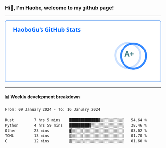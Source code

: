 <!--<h2 align="center"> Hi👋, I'm Haobo, welcome to my github page! </h2>-->
### Hi👋, I'm Haobo, welcome to my github page!
-------

<img href="https://github.com/HaoboGu" src="assets/stats.svg" alt="github stats" /> 

-------

#### 📊 **Weekly development breakdown**
<!--START_SECTION:waka-->

```txt
From: 09 January 2024 - To: 16 January 2024

Rust         7 hrs 5 mins    █████████████▓░░░░░░░░░░░   54.64 %
Python       4 hrs 59 mins   █████████▓░░░░░░░░░░░░░░░   38.46 %
Other        23 mins         ▓░░░░░░░░░░░░░░░░░░░░░░░░   03.02 %
TOML         13 mins         ▒░░░░░░░░░░░░░░░░░░░░░░░░   01.70 %
C            12 mins         ▒░░░░░░░░░░░░░░░░░░░░░░░░   01.60 %
```

<!--END_SECTION:waka-->
<!--
backup url: https://github-readme-status-dusky-ten.vercel.app/api?username=HaoboGu&count_private=true&show_icons=true&theme=transparent&border_color=2f80ed
-->
<!--
**HaoboGu/HaoboGu** is a ✨ _special_ ✨ repository because its `README.md` (this file) appears on your GitHub profile.

Here are some ideas to get you started:

- 🔭 I’m currently working on AI-assisted programming tools
- 🌱 I’m currently learning ...
- 👯 I’m looking to collaborate on ...
- 🤔 I’m looking for help with ...
- 💬 Ask me about ...
- 📫 How to reach me: ...
- 😄 Pronouns: ...
- ⚡ Fun fact: ...
-->
